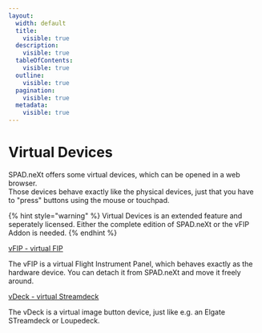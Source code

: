 ```yaml
---
layout:
  width: default
  title:
    visible: true
  description:
    visible: true
  tableOfContents:
    visible: true
  outline:
    visible: true
  pagination:
    visible: true
  metadata:
    visible: true
---
```


# Virtual Devices

SPAD.neXt offers some virtual devices, which can be opened in a web browser.\
Those devices behave exactly like the physical devices, just that you have to "press" buttons using the mouse or touchpad.

{% hint style="warning" %}
Virtual Devices is an extended feature and seperately licensed. Either the complete edition of SPAD.neXt or the vFIP Addon is needed.
{% endhint %}

[vFIP - virtual FIP](vfip.md)

The vFIP is a virtual Flight Instrument Panel, which behaves exactly as the hardware device. You can detach it from SPAD.neXt and move it freely around.&#x20;

[vDeck - virtual Streamdeck](vdeck.md)

The vDeck is a  virtual image button device, just like e.g. an Elgate STreamdeck or Loupedeck.&#x20;


